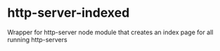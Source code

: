 # http-server-indexed
Wrapper for http-server node module that creates an index page for all running http-servers

